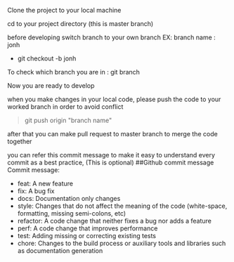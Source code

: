 Clone the project to your local machine

cd to your project directory (this is master branch)

before developing switch branch to your own branch 
EX: branch name : jonh
- git checkout -b jonh

To check which branch you are in : git branch

Now you are ready to develop

when you make changes in your local code, please push the code to your worked branch in order to avoid conflict
> git push origin "branch name"

after that you can make pull request to master branch to merge the code together 


you can refer this commit message to make it easy to understand every commit as a best practice, (This is optional)
##Github commit message 
Commit message:
* feat: A new feature
* fix: A bug fix
* docs: Documentation only changes
* style: Changes that do not affect the meaning of the code (white-space, formatting, missing semi-colons, etc)
* refactor: A code change that neither fixes a bug nor adds a feature
* perf: A code change that improves performance
* test: Adding missing or correcting existing tests
* chore: Changes to the build process or auxiliary tools and libraries such as documentation generation
